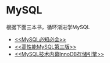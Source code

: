 # MySQL

根据下面三本书，循环渐进学MySQL

- [<<MySQL必知必会>>](https://github.com/mimiasd/mysql/blob/main/books/MySQL%E5%BF%85%E7%9F%A5%E5%BF%85%E4%BC%9A.pdf)
- [<<高性能MySQL第三版>>](https://github.com/mimiasd/mysql/blob/main/books/MySQL%E6%8A%80%E6%9C%AF%E5%86%85%E5%B9%95InnoDB%E5%AD%98%E5%82%A8%E5%BC%95%E6%93%8E.pdf)
- [<<MySQL技术内幕InnoDB存储引擎>>](https://github.com/mimiasd/mysql/blob/main/books/%E9%AB%98%E6%80%A7%E8%83%BDMySQL%E7%AC%AC%E4%B8%89%E7%89%88.pdf)
